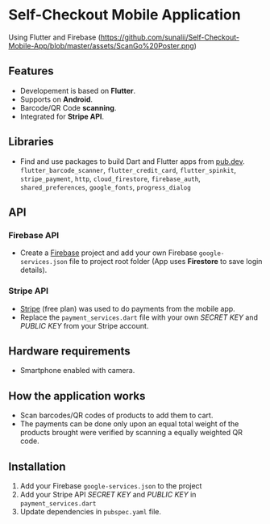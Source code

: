 # Self-Checkout Mobile Application 
Using Flutter and Firebase
(https://github.com/sunalii/Self-Checkout-Mobile-App/blob/master/assets/ScanGo%20Poster.png)

## Features
- Developement is based on **Flutter**.
- Supports on **Android**.
- Barcode/QR Code **scanning**.
- Integrated for **Stripe API**.

## Libraries
- Find and use packages to build Dart and Flutter apps from [pub.dev](https://pub.dev/). <br>
 ```flutter_barcode_scanner```, ```flutter_credit_card```, ```flutter_spinkit```, ```stripe_payment```, ```http```, ```cloud_firestore```, ```firebase_auth```, ```shared_preferences```, ```google_fonts```, ```progress_dialog```

## API
### Firebase API
- Create a [Firebase](https://firebase.google.com/) project and add your own Firebase  ```google-services.json``` file to project root folder (App uses **Firestore** to save login details).

### Stripe API
- [Stripe](https://stripe.com/) (free plan) was used to do payments from the mobile app.
- Replace the ```payment_services.dart``` file with your own *SECRET KEY* and *PUBLIC KEY* from your Stripe account.

## Hardware requirements
- Smartphone enabled with camera.

## How the application works
- Scan barcodes/QR codes of products to add them to cart.
- The payments can be done only upon an equal total weight of the products brought were verified by scanning a equally weighted QR code.

## Installation
1. Add your Firebase ```google-services.json``` to the project
2. Add your Stripe API *SECRET KEY* and *PUBLIC KEY* in ```payment_services.dart``` 
3. Update dependencies in ```pubspec.yaml``` file.
